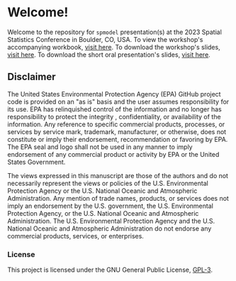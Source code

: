 # Welcome! 

Welcome to the repository for `spmodel` presentation(s) at the 2023 Spatial Statistics Conference in Boulder, CO, USA. To view the workshop's accompanying workbook, [visit here](https://usepa.github.io/spmodel.spatialstat2023/). To download the workshop's slides, [visit here](https://github.com/USEPA/spmodel.spatialstat2023/blob/main/spmodel-slides-workshop.html). To download the short oral presentation's slides, [visit here](https://github.com/USEPA/spmodel.spatialstat2023/blob/main/spmodel-slides-intro.html).

## Disclaimer

The United States Environmental Protection Agency (EPA) GitHub project code is provided on an "as is" basis and the user assumes responsibility for its use. EPA has relinquished control of the information and no longer has responsibility to protect the integrity , confidentiality, or availability of the information. Any reference to specific commercial products, processes, or services by service mark, trademark, manufacturer, or otherwise, does not constitute or imply their endorsement, recommendation or favoring by EPA. The EPA seal and logo shall not be used in any manner to imply endorsement of any commercial product or activity by EPA or the United States Government.

The views expressed in this manuscript are those of the authors and do not necessarily represent the views or policies of the U.S. Environmental Protection Agency or the U.S. National Oceanic and Atmospheric Administration. Any mention of trade names, products, or services does not imply an endorsement by the U.S. government, the U.S. Environmental Protection Agency, or the U.S. National Oceanic and Atmospheric Administration. The U.S. Environmental Protection Agency and the U.S. National Oceanic and Atmospheric Administration do not endorse any commercial products, services, or enterprises.

### License

This project is licensed under the GNU General Public License, [GPL-3](https://cran.r-project.org/web/licenses/GPL-3). 
